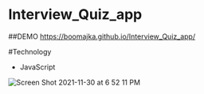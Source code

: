 # Interview_Quiz_app

##DEMO
https://boomajka.github.io/Interview_Quiz_app/

#Technology
- JavaScript

![Screen Shot 2021-11-30 at 6 52 11 PM](https://user-images.githubusercontent.com/80685266/144151779-1aefcb72-e663-44ed-a1e1-01b78f762b5d.png)
